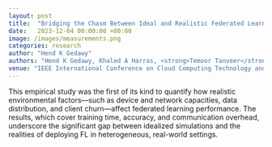 ```yaml
---
layout: post
title:  "Bridging the Chasm Between Ideal and Realistic Federated Learning: A Measurements Study"
date:   2023-12-04 00:00:00 +00:00
image: /images/measurements.png
categories: research
author: "Hend K Gedawy"
authors: "Hend K Gedawy, Khaled A Harras, <strong>Temoor Tanveer</strong>, Thang Bui"
venue: "IEEE International Conference on Cloud Computing Technology and Science (CloudCom)"
---
```

This empirical study was the first of its kind to quantify how realistic environmental factors—such as device and network capacities, data distribution, and client churn—affect federated learning performance. The results, which cover training time, accuracy, and communication overhead, underscore the significant gap between idealized simulations and the realities of deploying FL in heterogeneous, real-world settings.

